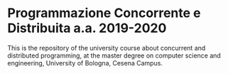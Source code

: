 # Programmazione Concorrente e Distribuita a.a. 2019-2020 #

This is the repository of the university course about concurrent and distributed
programming, at the master degree on computer science and engineering, University
of Bologna, Cesena Campus.


